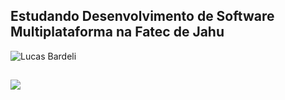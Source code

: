 <!-- LucasBardeli/LucasBardeli is a special repository because its README.md (this file) appears on your GitHub profile. -->

## Estudando Desenvolvimento de Software Multiplataforma na Fatec de Jahu

![Lucas Bardeli](https://github-readme-stats.vercel.app/api/top-langs/?username=LucasBardeli&layout=compact&theme=dark)

##

<div>
    <a href="https://www.linkedin.com/in/lucasbardeli" target="_blank"> <img loading="lazy" src="https://img.shields.io/badge/-LinkedIn-%230077B5?style=for-the-        badge&logo=linkedin&logoColor=white" target="_blank"> </a>
</div>
